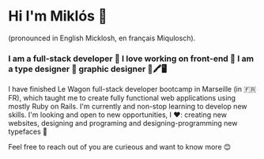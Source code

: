 # Hi I'm Miklós 👋
(pronounced in English Micklosh, en français Miqulosch).

### I am a full-stack developer 🚀 I love working on front-end 🎁 I am a type designer 💚 graphic designer 📐🖍🖥
I have finished Le Wagon full-stack developer bootcamp in Marseille (in 🇫🇷 FR), which taught me to create fully functional web applications using mostly Ruby on Rails. I'm currently and non-stop learning to develop new skills. I'm looking and open to new opportunities, I ❤️: creating new websites, designing and programing and designing-programming new typefaces 🎉

Feel free to reach out of you are curieous and want to know more 😊

